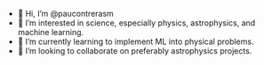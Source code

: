- 👋 Hi, I’m @paucontrerasm
- 👀 I’m interested in science, especially physics, astrophysics, and machine learning.
- 🌱 I’m currently learning to implement ML into physical problems.
- 💞️ I’m looking to collaborate on preferably astrophysics projects.

<!---
paucontrerasm/paucontrerasm is a ✨ special ✨ repository because its `README.md` (this file) appears on your GitHub profile.
You can click the Preview link to take a look at your changes.
--->
